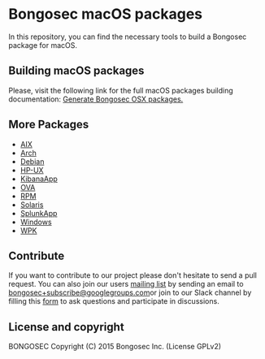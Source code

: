 # Bongosec macOS packages

In this repository, you can find the necessary tools to build a Bongosec package for macOS.

## Building macOS packages

Please, visit the following link for the full macOS packages building documentation: [Generate Bongosec OSX packages.](https://documentation.bongosec.com/current/development/packaging/generate-osx-package.html)

## More Packages

- [AIX](/aix/README.md)
- [Arch](/arch/README.md)
- [Debian](/debs/README.md)
- [HP-UX](/hp-ux/README.md)
- [KibanaApp](/bongosecapp/README.md)
- [OVA](/ova/README.md)
- [RPM](/rpms/README.md)
- [Solaris](/solaris/README.md)
- [SplunkApp](/splunkapp/README.md)
- [Windows](/windows/README.md)
- [WPK](/wpk/README.md)

## Contribute

If you want to contribute to our project please don't hesitate to send a pull request. You can also join our users [mailing list](https://groups.google.com/d/forum/bongosec) by sending an email to [bongosec+subscribe@googlegroups.com](mailto:bongosec+subscribe@googlegroups.com)or join to our Slack channel by filling this [form](https://bongosec.com/community/join-us-on-slack/) to ask questions and participate in discussions.

## License and copyright

BONGOSEC
Copyright (C) 2015 Bongosec Inc.  (License GPLv2)